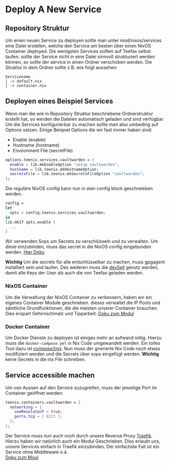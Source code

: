 # Deploy A New Service

## Repository Struktur
Um einen neuen Service zu deployen sollte man unter mod/nixos/services eine Datei erstellen, 
welche den Service am besten über einen NixOS Container deployed.
Die wenigsten Services sollten auf Teefax selbst laufen. sollte der Service nicht 
in eine Datei sinnvoll strukturiert werden können, so sollte der service in einen
Ordner verschoben werden. Die Struktur in dem Ordner sollte z.B. wie folgt aussehen:
```
Servicename
| -> default.nix
| -> container.nix
```

## Deployen eines Beispiel Services
Wenn man die wie in Repository Struktur beschriebene Ordnerstruktur erstellt hat,
so werden die Dateien automatisch geladen und sind verfügbar. Um die Services 
konfigurierbar zu machen sollte man also umbeding auf Options setzen. Einige
Beispiel Options die wir fast immer haben sind:
- Enable (enable)
- Hostname (hostname)
- Environment File (secretFile)

```nix
options.teenix.services.vaultwarden = {
  enable = lib.mkEnableOption "setup vaultwarden";
  hostname = lib.teenix.mkHostnameOption;
  secretsFile = lib.teenix.mkSecretsFileOption "vaultwarden";
};
```

Die reguläre NixOS config kann nun in eien config block geschreieben werden.
```nix
config =
let
  opts = config.teenix.services.vaultwarden;
in
lib.mkIf opts.enable {
  ...
}
```

Wir verwenden Sops um Secrets zu verschlüsseln und zu verwalten. Um diese einzubinden,
muss das secret in die NixOS config eingebunden werden. [Hier Doku](https://github.com/Mic92/sops-nix)

**Wichtig**
Um die secrets für alle entschlüsselbar zu machen, muss gpgagent installiert sein und laufen. 
Des weiteren muss die [devSell](https://nixos.wiki/wiki/Development_environment_with_nix-shell)
genutz werden, damit alle Keys der User als auch die von Teefax geladen werden.

### NixOS Container
Um die Verwaltung der NixOS Container zu verbessern, haben wir ein eigenes Container Module
geschrieben. dieses verwaltet die IP Pools und sämtliche Grundfunktionen, die die meisten
unserer Container brauchen. Dies erspart Gehirnschmalz und Tipparbeit.
[Doku zum Modul](./modules/containers.md)


### Docker Container
Um Docker Dienste zu deployen ist einiges mehr an aufwand nötig. Hierzu muss
die `docker-compose.yml` in Nix Code umgewandelt werden. Ein tolles Tool dazu 
ist [compose2nix](https://github.com/aksiksi/compose2nix). Nun muss der gnerierte
Nix Code noch etwas modifiziert werden und die Secrets über sops eingefügt werden.
**Wichtig** keine Secrets in die nix File schreiben.

## Service accessible machen
Um von Aussen auf den Service zuzugreifen, muss der jeweilige Port im Container geöffnet werden:
```nix
teenix.containers.vaultwarden = {
  networking = {
    useResolvConf = true;
    ports.tcp = [ 8222 ];
  };
};
```

Der Service muss nun auch noch durch unsere Reverse Proxy [Traefik](https://doc.traefik.io/traefik/).  
Hierzu haben wir natürlich auch ein Modul Geschrieben. Dies
erlaubt uns, unsere Services einfach in Traefik einzubinden.
Der einfachste Fall ist ein Service ohne Middleware o.ä.  
[Doku zum Moul](./modules/traefik.md)
